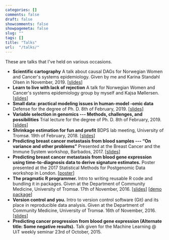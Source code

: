 ```yaml
---
categories: []
comments: false
draft: false
showcomments: false
showpagemeta: false
slug: ""
tags: []
title: "Talks"
url:  "/talks/"
---
```


These are talks that I've held on various occasions.

* __Scientific cartography__
A talk about causal DAGs for Norwegian Women and Cancer's systems epidemiology. Given by me and Karina Standahl Olsen in November, 2019. \[[slides](/pdfs/scientific_cartography.pdf)\]
* __Learn to live with lack of rejection__
A talk for Norwegian Women and Cancer's systems epidemiology group by myself and Kajsa Møllersen. \[[slides](/pdfs/living_with_lack_of_rejection.pdf)\]
* __Small data: practical modeling issues in human-model -omic data__
Defense for the degree of Ph. D. 8th of February, 2019. \[[slides](/pdfs/phd_main_small_data.pdf)\]
* __Variable selection in genomics --- Methods, challenges, and possibilities__
Trial lecture for the degree of Ph. D. 8th of February, 2019. \[[slides](/pdfs/phd_trial_variable_selection.pdf)\]
* __Shrinkage estimation for fun and profit__
BDPS lab meeting, University of Tromsø. 19th of February, 2018. \[[slides](/pdfs/shrinkage_estimation.pdf)\]
* __Predicting breast cancer metastasis from blood samples --- “On variance and other problems”__
Presented at the Breast Cancer and the Immune System workshop, Barbados, 2017. \[[slides](/pdfs/barbados2017.pdf)\]
* __Predicting breast cancer metastasis from blood gene expression using time-to-diagnosis data to derive signature estimates.__
Poster presented at the 2017 Statistical Methods for Postgenomic Data workshop in London. \[[poster](/pdfs/poster-smpgd2017.pdf)\]
* __The pragmatic R programmer.__
Intro to writing reusable R code and bundling it in packages. Given at the Department of Community Medicine, University of Tromsø. 17th of November, 2016. \[[slides](/pdfs/pragmatic_r.pdf)\] \[[demo package](https://github.com/3inar/tinypackage/)\]
* __Version control and you.__
Intro to version control software (Git) and its place in reproducible data analysis. Given at the Department of Community Medicine, University of Tromsø. 16th of November, 2016. \[[slides](/pdfs/version_control_and_you.pdf)\]
* __Predicting cancer progression from blood gene expression (Alternate title: Some negative results).__
Talk given for the Machine Learning @ UiT weekly seminar 23rd of October, 2015.

